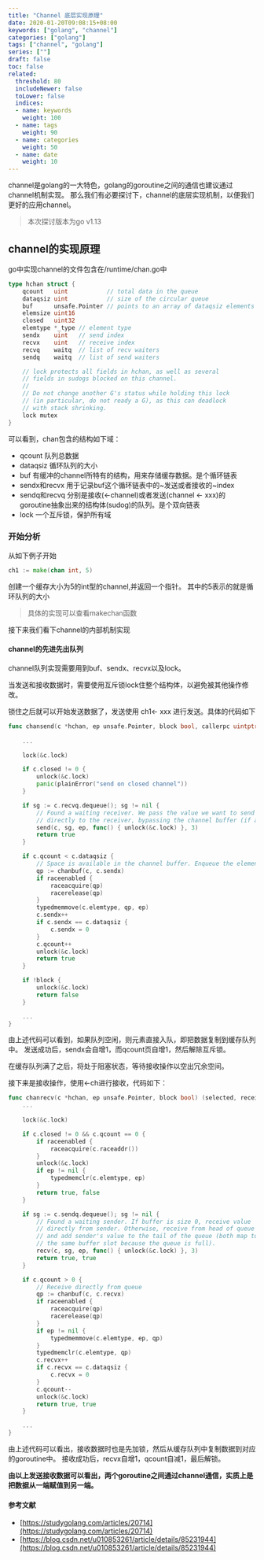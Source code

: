 ```yaml
---
title: "Channel 底层实现原理"
date: 2020-01-20T09:08:15+08:00
keywords: ["golang", "channel"]
categories: ["golang"]
tags: ["channel", "golang"]
series: [""]
draft: false
toc: false
related:
  threshold: 80
  includeNewer: false
  toLower: false
  indices:
  - name: keywords
    weight: 100
  - name: tags
    weight: 90
  - name: categories
    weight: 50
  - name: date
    weight: 10
---
```


channel是golang的一大特色，golang的goroutine之间的通信也建议通过channel机制实现。
那么我们有必要探讨下，channel的底层实现机制，以便我们更好的应用channel。

> 本次探讨版本为go v1.13


## channel的实现原理

go中实现channel的文件包含在/runtime/chan.go中
```go
type hchan struct {
	qcount   uint           // total data in the queue
	dataqsiz uint           // size of the circular queue
	buf      unsafe.Pointer // points to an array of dataqsiz elements
	elemsize uint16
	closed   uint32
	elemtype *_type // element type
	sendx    uint   // send index
	recvx    uint   // receive index
	recvq    waitq  // list of recv waiters
	sendq    waitq  // list of send waiters

	// lock protects all fields in hchan, as well as several
	// fields in sudogs blocked on this channel.
	//
	// Do not change another G's status while holding this lock
	// (in particular, do not ready a G), as this can deadlock
	// with stack shrinking.
	lock mutex
}
```
可以看到，chan包含的结构如下域：

- qcount 队列总数据
- dataqsiz 循环队列的大小
- buf 有缓冲的channel所特有的结构，用来存储缓存数据。是个循环链表
- sendx和recvx 用于记录buf这个循环链表中的~发送或者接收的~index
- sendq和recvq 分别是接收(<-channel)或者发送(channel <- xxx)的goroutine抽象出来的结构体(sudog)的队列。是个双向链表
- lock 一个互斥锁，保护所有域

### 开始分析
从如下例子开始
```go
ch1 := make(chan int, 5)
```
创建一个缓存大小为5的int型的channel,并返回一个指针。
其中的5表示的就是循环队列的大小

> 具体的实现可以查看makechan函数

接下来我们看下channel的内部机制实现

#### channel的先进先出队列
channel队列实现需要用到buf、sendx、recvx以及lock。

当发送和接收数据时，需要使用互斥锁lock住整个结构体，以避免被其他操作修改。

锁住之后就可以开始发送数据了，发送使用 ch1<- xxx 进行发送。具体的代码如下
```go
func chansend(c *hchan, ep unsafe.Pointer, block bool, callerpc uintptr) bool {
	
	...

	lock(&c.lock)

	if c.closed != 0 {
		unlock(&c.lock)
		panic(plainError("send on closed channel"))
	}

	if sg := c.recvq.dequeue(); sg != nil {
		// Found a waiting receiver. We pass the value we want to send
		// directly to the receiver, bypassing the channel buffer (if any).
		send(c, sg, ep, func() { unlock(&c.lock) }, 3)
		return true
	}

	if c.qcount < c.dataqsiz {
		// Space is available in the channel buffer. Enqueue the element to send.
		qp := chanbuf(c, c.sendx)
		if raceenabled {
			raceacquire(qp)
			racerelease(qp)
		}
		typedmemmove(c.elemtype, qp, ep)
		c.sendx++
		if c.sendx == c.dataqsiz {
			c.sendx = 0
		}
		c.qcount++
		unlock(&c.lock)
		return true
	}

	if !block {
		unlock(&c.lock)
		return false
	}

	...
}
```
由上述代码可以看到，如果队列空闲，则元素直接入队，即把数据复制到缓存队列中。
发送成功后，sendx会自增1，而qcount页自增1，然后解除互斥锁。

在缓存队列满了之后，将处于阻塞状态，等待接收操作以空出冗余空间。

接下来是接收操作，使用<-ch进行接收，代码如下：
```go
func chanrecv(c *hchan, ep unsafe.Pointer, block bool) (selected, received bool) {
	...
	
	lock(&c.lock)

	if c.closed != 0 && c.qcount == 0 {
		if raceenabled {
			raceacquire(c.raceaddr())
		}
		unlock(&c.lock)
		if ep != nil {
			typedmemclr(c.elemtype, ep)
		}
		return true, false
	}

	if sg := c.sendq.dequeue(); sg != nil {
		// Found a waiting sender. If buffer is size 0, receive value
		// directly from sender. Otherwise, receive from head of queue
		// and add sender's value to the tail of the queue (both map to
		// the same buffer slot because the queue is full).
		recv(c, sg, ep, func() { unlock(&c.lock) }, 3)
		return true, true
	}

	if c.qcount > 0 {
		// Receive directly from queue
		qp := chanbuf(c, c.recvx)
		if raceenabled {
			raceacquire(qp)
			racerelease(qp)
		}
		if ep != nil {
			typedmemmove(c.elemtype, ep, qp)
		}
		typedmemclr(c.elemtype, qp)
		c.recvx++
		if c.recvx == c.dataqsiz {
			c.recvx = 0
		}
		c.qcount--
		unlock(&c.lock)
		return true, true
	}

	...
}
```
由上述代码可以看出，接收数据时也是先加锁，然后从缓存队列中复制数据到对应的goroutine中。
接收成功后，recvx自增1，qcount自减1，最后解锁。


**由以上发送接收数据可以看出，两个goroutine之间通过channel通信，实质上是把数据从一端赋值到另一端。**



#### 参考文献

- [https://studygolang.com/articles/20714](https://studygolang.com/articles/20714)
- [https://blog.csdn.net/u010853261/article/details/85231944](https://blog.csdn.net/u010853261/article/details/85231944)








